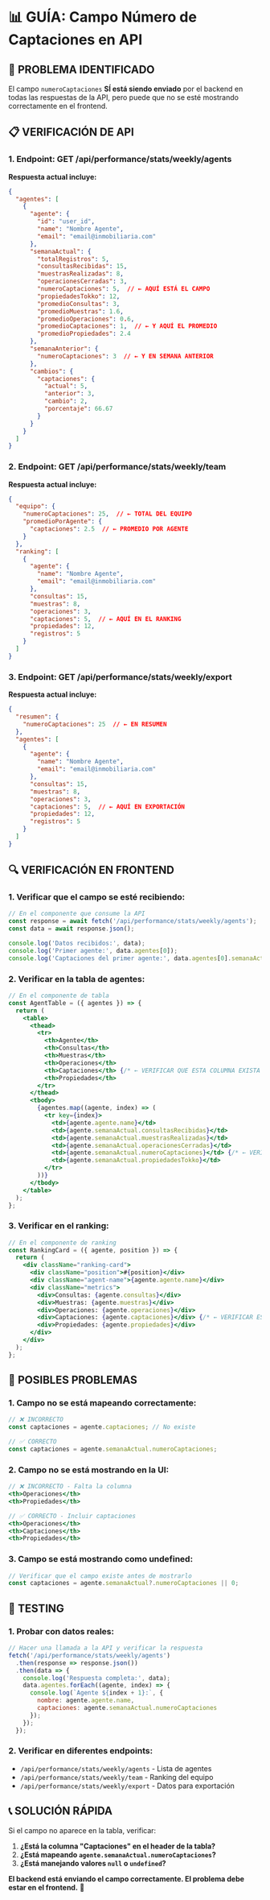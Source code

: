 # 📊 GUÍA: Campo Número de Captaciones en API

## 🎯 PROBLEMA IDENTIFICADO

El campo `numeroCaptaciones` **SÍ está siendo enviado** por el backend en todas las respuestas de la API, pero puede que no se esté mostrando correctamente en el frontend.

## 📋 VERIFICACIÓN DE API

### **1. Endpoint: GET /api/performance/stats/weekly/agents**

**Respuesta actual incluye:**
```json
{
  "agentes": [
    {
      "agente": {
        "id": "user_id",
        "name": "Nombre Agente",
        "email": "email@inmobiliaria.com"
      },
      "semanaActual": {
        "totalRegistros": 5,
        "consultasRecibidas": 15,
        "muestrasRealizadas": 8,
        "operacionesCerradas": 3,
        "numeroCaptaciones": 5,  // ← AQUÍ ESTÁ EL CAMPO
        "propiedadesTokko": 12,
        "promedioConsultas": 3,
        "promedioMuestras": 1.6,
        "promedioOperaciones": 0.6,
        "promedioCaptaciones": 1,  // ← Y AQUÍ EL PROMEDIO
        "promedioPropiedades": 2.4
      },
      "semanaAnterior": {
        "numeroCaptaciones": 3  // ← Y EN SEMANA ANTERIOR
      },
      "cambios": {
        "captaciones": {
          "actual": 5,
          "anterior": 3,
          "cambio": 2,
          "porcentaje": 66.67
        }
      }
    }
  ]
}
```

### **2. Endpoint: GET /api/performance/stats/weekly/team**

**Respuesta actual incluye:**
```json
{
  "equipo": {
    "numeroCaptaciones": 25,  // ← TOTAL DEL EQUIPO
    "promedioPorAgente": {
      "captaciones": 2.5  // ← PROMEDIO POR AGENTE
    }
  },
  "ranking": [
    {
      "agente": {
        "name": "Nombre Agente",
        "email": "email@inmobiliaria.com"
      },
      "consultas": 15,
      "muestras": 8,
      "operaciones": 3,
      "captaciones": 5,  // ← AQUÍ EN EL RANKING
      "propiedades": 12,
      "registros": 5
    }
  ]
}
```

### **3. Endpoint: GET /api/performance/stats/weekly/export**

**Respuesta actual incluye:**
```json
{
  "resumen": {
    "numeroCaptaciones": 25  // ← EN RESUMEN
  },
  "agentes": [
    {
      "agente": {
        "name": "Nombre Agente",
        "email": "email@inmobiliaria.com"
      },
      "consultas": 15,
      "muestras": 8,
      "operaciones": 3,
      "captaciones": 5,  // ← AQUÍ EN EXPORTACIÓN
      "propiedades": 12,
      "registros": 5
    }
  ]
}
```

## 🔍 VERIFICACIÓN EN FRONTEND

### **1. Verificar que el campo se esté recibiendo:**

```javascript
// En el componente que consume la API
const response = await fetch('/api/performance/stats/weekly/agents');
const data = await response.json();

console.log('Datos recibidos:', data);
console.log('Primer agente:', data.agentes[0]);
console.log('Captaciones del primer agente:', data.agentes[0].semanaActual.numeroCaptaciones);
```

### **2. Verificar en la tabla de agentes:**

```jsx
// En el componente de tabla
const AgentTable = ({ agentes }) => {
  return (
    <table>
      <thead>
        <tr>
          <th>Agente</th>
          <th>Consultas</th>
          <th>Muestras</th>
          <th>Operaciones</th>
          <th>Captaciones</th> {/* ← VERIFICAR QUE ESTA COLUMNA EXISTA */}
          <th>Propiedades</th>
        </tr>
      </thead>
      <tbody>
        {agentes.map((agente, index) => (
          <tr key={index}>
            <td>{agente.agente.name}</td>
            <td>{agente.semanaActual.consultasRecibidas}</td>
            <td>{agente.semanaActual.muestrasRealizadas}</td>
            <td>{agente.semanaActual.operacionesCerradas}</td>
            <td>{agente.semanaActual.numeroCaptaciones}</td> {/* ← VERIFICAR ESTA CELDA */}
            <td>{agente.semanaActual.propiedadesTokko}</td>
          </tr>
        ))}
      </tbody>
    </table>
  );
};
```

### **3. Verificar en el ranking:**

```jsx
// En el componente de ranking
const RankingCard = ({ agente, position }) => {
  return (
    <div className="ranking-card">
      <div className="position">#{position}</div>
      <div className="agent-name">{agente.agente.name}</div>
      <div className="metrics">
        <div>Consultas: {agente.consultas}</div>
        <div>Muestras: {agente.muestras}</div>
        <div>Operaciones: {agente.operaciones}</div>
        <div>Captaciones: {agente.captaciones}</div> {/* ← VERIFICAR ESTA LÍNEA */}
        <div>Propiedades: {agente.propiedades}</div>
      </div>
    </div>
  );
};
```

## 🚨 POSIBLES PROBLEMAS

### **1. Campo no se está mapeando correctamente:**
```javascript
// ❌ INCORRECTO
const captaciones = agente.captaciones; // No existe

// ✅ CORRECTO
const captaciones = agente.semanaActual.numeroCaptaciones;
```

### **2. Campo no se está mostrando en la UI:**
```jsx
// ❌ INCORRECTO - Falta la columna
<th>Operaciones</th>
<th>Propiedades</th>

// ✅ CORRECTO - Incluir captaciones
<th>Operaciones</th>
<th>Captaciones</th>
<th>Propiedades</th>
```

### **3. Campo se está mostrando como undefined:**
```javascript
// Verificar que el campo existe antes de mostrarlo
const captaciones = agente.semanaActual?.numeroCaptaciones || 0;
```

## 🧪 TESTING

### **1. Probar con datos reales:**
```javascript
// Hacer una llamada a la API y verificar la respuesta
fetch('/api/performance/stats/weekly/agents')
  .then(response => response.json())
  .then(data => {
    console.log('Respuesta completa:', data);
    data.agentes.forEach((agente, index) => {
      console.log(`Agente ${index + 1}:`, {
        nombre: agente.agente.name,
        captaciones: agente.semanaActual.numeroCaptaciones
      });
    });
  });
```

### **2. Verificar en diferentes endpoints:**
- `/api/performance/stats/weekly/agents` - Lista de agentes
- `/api/performance/stats/weekly/team` - Ranking del equipo
- `/api/performance/stats/weekly/export` - Datos para exportación

## 📞 SOLUCIÓN RÁPIDA

Si el campo no aparece en la tabla, verificar:

1. **¿Está la columna "Captaciones" en el header de la tabla?**
2. **¿Está mapeando `agente.semanaActual.numeroCaptaciones`?**
3. **¿Está manejando valores `null` o `undefined`?**

**El backend está enviando el campo correctamente. El problema debe estar en el frontend.** 🎯
